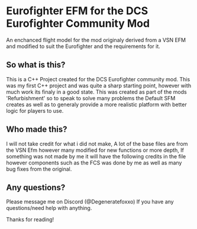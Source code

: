# Eurofighter EFM for the DCS Eurofighter Community Mod
An enchanced flight model for the mod originaly derived from a VSN EFM and modified to suit the Eurofighter and the requirements for it.

## So what is this?

This is a C++ Project created for the DCS Eurofighter community mod. This was my first C++ project and was quite a sharp starting point, however with much work its finaly in a good state. This was created as part of the mods 'Refurbishment' so to speak to solve many problems the Default SFM creates as well as to generaly provide a more realistic platform with better logic for players to use.

## Who made this?

I will not take credit for what i did not make, A lot of the base files are from the VSN Efm however many modified for new functions or more depth, If something was not made by me it will have the following credits in the file however components such as the FCS was done by me as well as many bug fixes from the original.

## Any questions?

Please message me on Discord (@Degeneratefoxxo) If you have any questions/need help with anything.

Thanks for reading!

